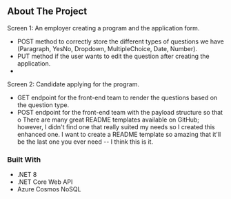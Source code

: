 <!-- ABOUT THE PROJECT -->
## About The Project



Screen 1:
An employer creating a program and the application form.
* POST method to correctly store the different types of questions we have
 (Paragraph, YesNo, Dropdown, MultipleChoice, Date, Number).
* PUT method if the user wants to edit the question after creating the application.
* 
Screen 2:
 Candidate applying for the program.
* GET endpoint for the front-end team to render the questions based
 on the question type.
* POST endpoint for the front-end team with the payload structure so that o
There are many great README templates available on GitHub; however, I didn't find one that really suited my needs so I created this enhanced one. I want to create a README template so amazing that it'll be the last one you ever need -- I think this is it.


### Built With

* .NET 8
* .NET Core Web API
* Azure Cosmos NoSQL
